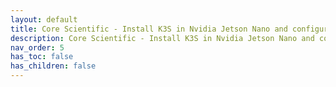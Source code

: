 ```yaml
---
layout: default
title: Core Scientific - Install K3S in Nvidia Jetson Nano and configure it for Plexus
description: Core Scientific - Install K3S in Nvidia Jetson Nano and configure it for Plexus
nav_order: 5
has_toc: false
has_children: false
---
```

<object data="../assets/pdf/4-phc-jetson-nano.pdf" width="1000" height="1000" type='application/pdf'></object>


